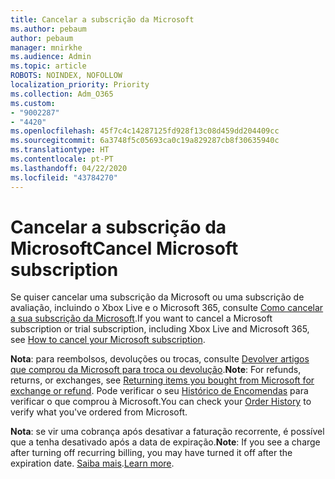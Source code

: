 ```yaml
---
title: Cancelar a subscrição da Microsoft
ms.author: pebaum
author: pebaum
manager: mnirkhe
ms.audience: Admin
ms.topic: article
ROBOTS: NOINDEX, NOFOLLOW
localization_priority: Priority
ms.collection: Adm_O365
ms.custom:
- "9002287"
- "4420"
ms.openlocfilehash: 45f7c4c14287125fd928f13c08d459dd204409cc
ms.sourcegitcommit: 6a3748f5c05693ca0c19a829287cb8f30635940c
ms.translationtype: HT
ms.contentlocale: pt-PT
ms.lasthandoff: 04/22/2020
ms.locfileid: "43784270"
---
```

# <a name="cancel-microsoft-subscription"></a><span data-ttu-id="07c49-102">Cancelar a subscrição da Microsoft</span><span class="sxs-lookup"><span data-stu-id="07c49-102">Cancel Microsoft subscription</span></span>

<span data-ttu-id="07c49-103">Se quiser cancelar uma subscrição da Microsoft ou uma subscrição de avaliação, incluindo o Xbox Live e o Microsoft 365, consulte [Como cancelar a sua subscrição da Microsoft](https://support.microsoft.com/help/4027815).</span><span class="sxs-lookup"><span data-stu-id="07c49-103">If you want to cancel a Microsoft subscription or trial subscription, including Xbox Live and Microsoft 365, see [How to cancel your Microsoft subscription](https://support.microsoft.com/help/4027815).</span></span>

<span data-ttu-id="07c49-104">**Nota**: para reembolsos, devoluções ou trocas, consulte [Devolver artigos que comprou da Microsoft para troca ou devolução](https://support.microsoft.com/help/10558).</span><span class="sxs-lookup"><span data-stu-id="07c49-104">**Note**: For refunds, returns, or exchanges, see [Returning items you bought from Microsoft for exchange or refund](https://support.microsoft.com/help/10558).</span></span> <span data-ttu-id="07c49-105">Pode verificar o seu [Histórico de Encomendas](https://account.microsoft.com/billing/orders/) para verificar o que comprou à Microsoft.</span><span class="sxs-lookup"><span data-stu-id="07c49-105">You can check your [Order History](https://account.microsoft.com/billing/orders/) to verify what you've ordered from Microsoft.</span></span> 

<span data-ttu-id="07c49-106">**Nota**: se vir uma cobrança após desativar a faturação recorrente, é possível que a tenha desativado após a data de expiração.</span><span class="sxs-lookup"><span data-stu-id="07c49-106">**Note**: If you see a charge after turning off recurring billing, you may have turned it off after the expiration date.</span></span> <span data-ttu-id="07c49-107">[Saiba mais](https://support.microsoft.com/help/10640).</span><span class="sxs-lookup"><span data-stu-id="07c49-107">[Learn more](https://support.microsoft.com/help/10640).</span></span> 

